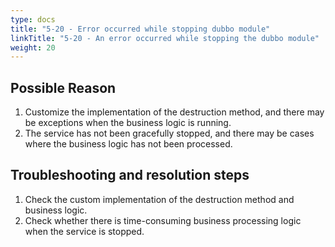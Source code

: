 ```yaml
---
type: docs
title: "5-20 - Error occurred while stopping dubbo module"
linkTitle: "5-20 - An error occurred while stopping the dubbo module"
weight: 20
---
```


## Possible Reason

1. Customize the implementation of the destruction method, and there may be exceptions when the business logic is running.
2. The service has not been gracefully stopped, and there may be cases where the business logic has not been processed.

## Troubleshooting and resolution steps

1. Check the custom implementation of the destruction method and business logic.
2. Check whether there is time-consuming business processing logic when the service is stopped.

<p style="margin-top: 3rem;"> </p>